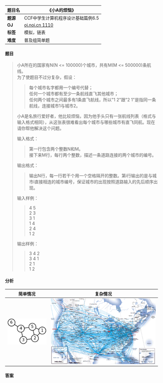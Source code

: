 |题目名|《小A的烦恼》|  
|---|---|  
|**题源**|CCF中学生计算机程序设计基础篇例6.5|  
|**OJ**|[oj.noi.cn 1110](http://oj.noi.cn/oj/#main/show/1110)|  
|**标签**|模拟，链表|  
|**难度**|普及组简单题|  

#### 题目  

> 小A所在的国家有N(N <= 100000)个城市，共有M(M <= 500000)条航线。  
> 为了使题目不过分复杂，假设：  
>> 每个城市名字都用一个编号代替；  
>> 任何一个城市都有至少一条航线直飞其他城市；  
>> 任何两个城市之间最多有1条直飞航线，所以"1 2"跟"2 1"是指同一条航线，连接城市1与城市2。  
> 
> 小A是名旅行爱好者，他比较烦恼，因为他手头只有一张航线列表（格式与输入格式相同），从这张表很难看出每个城市与哪些城市有直飞同航。现在请你帮他解决这个问题。
> 
> 输入格式：  
>> 第一行包含两个整数N和M。  
>> 接下来M行，每行两个整数，描述一条道路连接的两个城市的编号。
>
> 输出格式：  
>> 输出N行，每一行若干个用一个空格隔开的整数。第i行输出的是与城市i直接相连的城市编号，保证城市的出现按照道路输入的先后顺序出现。  
>
> 输入样例：  
>> 4 5  
>> 2 3  
>> 3 1  
>> 1 4  
>> 2 4  
>> 1 2  
>> 
> 输出样例：  
>> 3 4 2  
>> 3 4 1  
>> 2 1  
>> 1 2  

#### 分析  
|简单情况|复杂情况|  
|---|---|  
|![](/diagrams/oj.noi.cn%201110%20小A的烦恼1.png)|![](/diagrams/oj.noi.cn%201110%20小A的烦恼2.gif)|  

#### 答案  
